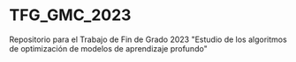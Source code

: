 # TFG_GMC_2023
Repositorio para el Trabajo de Fin de Grado 2023 "Estudio de los algoritmos de optimización de modelos de aprendizaje profundo"
